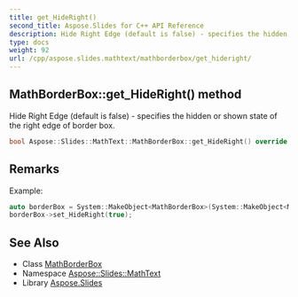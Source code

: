 ```yaml
---
title: get_HideRight()
second_title: Aspose.Slides for C++ API Reference
description: Hide Right Edge (default is false) - specifies the hidden or shown state of the right edge of border box.
type: docs
weight: 92
url: /cpp/aspose.slides.mathtext/mathborderbox/get_hideright/
---
```

## MathBorderBox::get_HideRight() method


Hide Right Edge (default is false) - specifies the hidden or shown state of the right edge of border box.

```cpp
bool Aspose::Slides::MathText::MathBorderBox::get_HideRight() override
```

## Remarks


Example: 
```cpp
auto borderBox = System::MakeObject<MathBorderBox>(System::MakeObject<MathematicalText>(u"x"));
borderBox->set_HideRight(true);
```

## See Also

* Class [MathBorderBox](./)
* Namespace [Aspose::Slides::MathText](../)
* Library [Aspose.Slides](../../)
